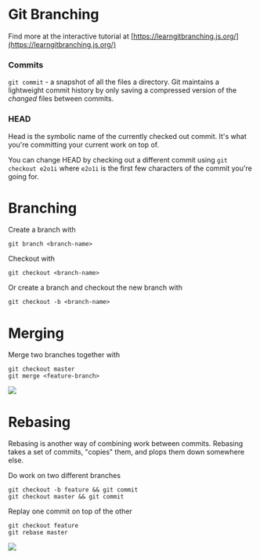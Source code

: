 # Git Branching

Find more at the interactive tutorial at [https://learngitbranching.js.org/](https://learngitbranching.js.org/)

### Commits

`git commit` - a snapshot of all the files a directory. Git maintains a lightweight commit history by only saving a compressed version of the _changed_ files between commits.

### HEAD 

Head is the symbolic name of the currently checked out commit. It's what you're committing your current work on top of.

You can change HEAD by checking out a different commit using `git checkout e2o1i` where `e2o1i` is the first few characters of the commit you're going for.

# Branching

Create a branch with

`git branch <branch-name>`

Checkout with

`git checkout <branch-name>`

Or create a branch and checkout the new branch with

`git checkout -b <branch-name>`

# Merging

Merge two branches together with

```
git checkout master
git merge <feature-branch>
```

![](https://developer.atlassian.com/blog/2014/12/pull-request-merge-strategies-the-great-debate/what-is-a-merge.gif)

# Rebasing 

Rebasing is another way of combining work between commits. Rebasing takes a set of commits, "copies" them, and plops them down somewhere else. 

Do work on two different branches 

```
git checkout -b feature && git commit 
git checkout master && git commit 
```

Replay one commit on top of the other 

```
git checkout feature
git rebase master
```

![](https://cdn-images-1.medium.com/max/1600/1*W-soT3vkC9VfCacHLl75bA.gif)

